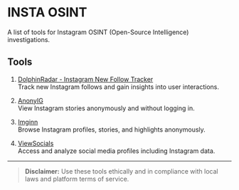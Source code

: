 # INSTA OSINT

A list of tools for Instagram OSINT (Open-Source Intelligence) investigations.

## Tools

1. [DolphinRadar - Instagram New Follow Tracker](https://www.dolphinradar.com/instagram-new-follow-tracker)  
   Track new Instagram follows and gain insights into user interactions.

2. [AnonyIG](https://anonyig.com/en/)  
   View Instagram stories anonymously and without logging in.

3. [Imginn](https://imginn.com/)  
   Browse Instagram profiles, stories, and highlights anonymously.

4. [ViewSocials](https://www.viewsocials.com/)  
   Access and analyze social media profiles including Instagram data.

---

> **Disclaimer:** Use these tools ethically and in compliance with local laws and platform terms of service.
